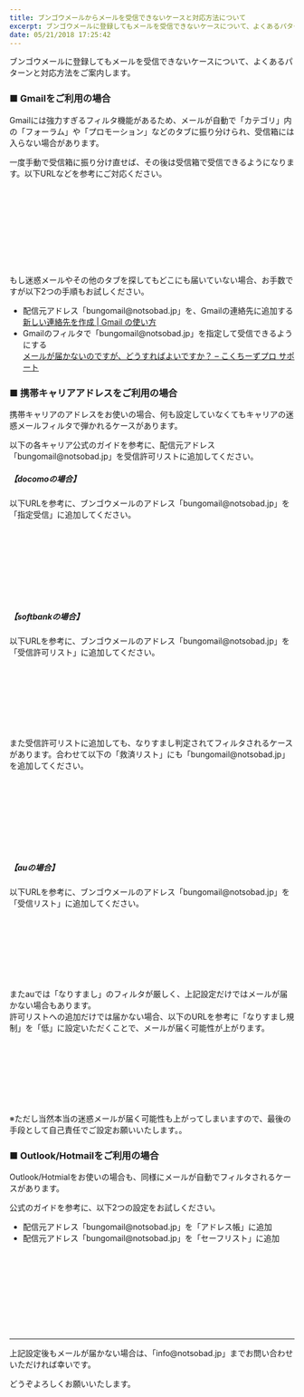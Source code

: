```yaml
---
title: ブンゴウメールからメールを受信できないケースと対応方法について
excerpt: ブンゴウメールに登録してもメールを受信できないケースについて、よくあるパターンと対応方法をご案内します。
date: 05/21/2018 17:25:42
---
```


<div class="mb-16">
  ブンゴウメールに登録してもメールを受信できないケースについて、よくあるパターンと対応方法をご案内します。
</div>

<div class="mb-24">
  <h3 class="text-xl font-bold border-b mb-4">■ Gmailをご利用の場合</h3>

  <p class="mb-2">
    Gmailには強力すぎるフィルタ機能があるため、メールが自動で「カテゴリ」内の「フォーラム」や「プロモーション」などのタブに振り分けられ、受信箱には入らない場合があります。
  </p>

  <p class="mb-2">
    一度手動で受信箱に振り分け直せば、その後は受信箱で受信できるようになります。以下URLなどを参考にご対応ください。
  </p>

  <div class="mt-8 mb-8">
    <div class="iframely-embed"><div class="iframely-responsive" style="height: 140px; padding-bottom: 0;"><a href="https://www.benchmarkemail.com/jp/blog/how-to-move-your-emails-from-gmails-promotions-tab-to-primary/" data-iframely-url="//cdn.iframe.ly/si0dlVe?iframe=card-small"></a></div></div><script async src="//cdn.iframe.ly/embed.js" charset="utf-8"></script>
  </div>

  <p class="mb-4">
    もし迷惑メールやその他のタブを探してもどこにも届いていない場合、お手数ですが以下2つの手順もお試しください。
  </p>

  <ul class="list-disc list-inside space-y-2">
    <li>
      配信元アドレス「bungomail@notsobad.jp」を、Gmailの連絡先に追加する
      <br />
      <a class="text-blue-600 border-b border-blue-600" href="http://www.appsupport.jp/gmail/contact-create/" target="_blank">
        新しい連絡先を作成 | Gmail の使い方
      </a>
    </li>
    <li>
      Gmailのフィルタで「bungomail@notsobad.jp」を指定して受信できるようにする
      <br />
      <a class="text-blue-600 border-b border-blue-600" href="https://kokuchpro.zendesk.com/hc/ja/articles/205453835-%E3%83%A1%E3%83%BC%E3%83%AB%E3%81%8C%E5%B1%8A%E3%81%8B%E3%81%AA%E3%81%84%E3%81%AE%E3%81%A7%E3%81%99%E3%81%8C-%E3%81%A9%E3%81%86%E3%81%99%E3%82%8C%E3%81%B0%E3%82%88%E3%81%84%E3%81%A7%E3%81%99%E3%81%8B-" target="_blank">
        メールが届かないのですが、どうすればよいですか？ – こくちーずプロ サポート
      </a>
    </li>
  </ul>
</div>


<div class="mb-24">
  <h3 class="text-xl font-bold border-b mb-4">■ 携帯キャリアアドレスをご利用の場合</h3>

  <p class="mb-2">
    携帯キャリアのアドレスをお使いの場合、何も設定していなくてもキャリアの迷惑メールフィルタで弾かれるケースがあります。
  </p>

  <p class="mb-2">
    以下の各キャリア公式のガイドを参考に、配信元アドレス<span class="font-bold">「bungomail@notsobad.jp」</span>を受信許可リストに追加してください。
  </p>

  <div class="mt-16 mb-8">
    <h5 class="text-lg font-bold mb-4">【docomoの場合】</h5>
    <div class="mb-4">
      以下URLを参考に、ブンゴウメールのアドレス<span class="font-bold">「bungomail@notsobad.jp」</span>を「指定受信」に追加してください。
    </div>
    <div class="mt-8 mb-8">
      <div class="iframely-embed"><div class="iframely-responsive" style="height: 140px; padding-bottom: 0;"><a href="https://www.nttdocomo.co.jp/info/spam_mail/domain/" data-iframely-url="//cdn.iframe.ly/aFqGlK8"></a></div></div><script async src="//cdn.iframe.ly/embed.js" charset="utf-8"></script>
    </div>
  </div>

  <div class="mt-16 mb-8">
    <h5 class="text-lg font-bold mb-4">【softbankの場合】</h5>
    <div class="mb-4">
      以下URLを参考に、ブンゴウメールのアドレス<span class="font-bold">「bungomail@notsobad.jp」</span>を「受信許可リスト」に追加してください。
    </div>
    <div class="mt-8 mb-8">
      <div class="iframely-embed"><div class="iframely-responsive" style="height: 140px; padding-bottom: 0;"><a href="https://www.softbank.jp/mobile/support/mail/antispam/email-i/white/" data-iframely-url="//cdn.iframe.ly/mQ9Pbvo"></a></div></div><script async src="//cdn.iframe.ly/embed.js" charset="utf-8"></script>
    </div>
    <div class="mb-2">
      また受信許可リストに追加しても、なりすまし判定されてフィルタされるケースがあります。合わせて以下の「救済リスト」にも「bungomail@notsobad.jp」を追加してください。  
    </div>
    <div class="mt-8 mb-8">
      <div class="iframely-embed"><div class="iframely-responsive" style="height: 140px; padding-bottom: 0;"><a href="https://www.softbank.jp/mobile/support/mail/antispam/email-i/antispoof-rescue/" data-iframely-url="//cdn.iframe.ly/zMSvLkx"></a></div></div><script async src="//cdn.iframe.ly/embed.js" charset="utf-8"></script>
    </div>
  </div>

  <div class="mt-16 mb-8">
    <h5 class="text-lg font-bold mb-4">【auの場合】</h5>
    <div class="mb-4">
      以下URLを参考に、ブンゴウメールのアドレス<span class="font-bold">「bungomail@notsobad.jp」</span>を「受信リスト」に追加してください。
    </div>
    <div class="mt-8 mb-8">
      <div class="iframely-embed"><div class="iframely-responsive" style="height: 140px; padding-bottom: 0;"><a href="https://www.au.com/support/service/mobile/trouble/mail/email/filter/detail/domain/" data-iframely-url="//cdn.iframe.ly/n7EkaMS"></a></div></div><script async src="//cdn.iframe.ly/embed.js" charset="utf-8"></script>
    </div>
    <div class="mb-2">
      またauでは「なりすまし」のフィルタが厳しく、上記設定だけではメールが届かない場合もあります。
    </div>
    <div class="mb-2">
      許可リストへの追加だけでは届かない場合、以下のURLを参考に「なりすまし規制」を「低」に設定いただくことで、メールが届く可能性が上がります。
    </div>
    <div class="mt-8 mb-8">
      <div class="iframely-embed"><div class="iframely-responsive" style="height: 140px; padding-bottom: 0;"><a href="https://www.au.com/support/service/mobile/trouble/mail/email/filter/detail/forgery/" data-iframely-url="//cdn.iframe.ly/LofolaD"></a></div></div><script async src="//cdn.iframe.ly/embed.js" charset="utf-8"></script>
    </div>
    <div class="mb-2">
      ※ただし当然本当の迷惑メールが届く可能性も上がってしまいますので、最後の手段として自己責任でご設定お願いいたします。。
    </div>
  </div>
</div>

<div class="mb-24">
  <h3 class="text-xl font-bold border-b mb-4">■ Outlook/Hotmailをご利用の場合</h3>

  <p class="mb-2">
    Outlook/Hotmialをお使いの場合も、同様にメールが自動でフィルタされるケースがあります。
  </p>

  <p class="mb-2">
    公式のガイドを参考に、以下2つの設定をお試しください。
  </p>

  <ul class="list-disc list-inside space-y-2">
    <li>
      配信元アドレス「bungomail@notsobad.jp」を「アドレス帳」に追加
    </li>
    <li>
      配信元アドレス「bungomail@notsobad.jp」を「セーフリスト」に追加
    </li>
  </ul>

  <div class="mt-8 mb-8">
    <div class="iframely-embed"><div class="iframely-responsive" style="height: 140px; padding-bottom: 0;"><a href="https://answers.microsoft.com/ja-jp/windowslive/forum/email-send/%25e5%258f%258b%25e9%2581%2594%25e3%2582%2584%25e5%25ae%25b6%25e6%2597%258f/dfa98e72-5301-4a62-ac16-3dee4b18bd1c" data-iframely-url="//cdn.iframe.ly/B6Kydj6"></a></div></div><script async src="//cdn.iframe.ly/embed.js" charset="utf-8"></script>
  </div>
</div>

<hr class="mb-12" />

<div>
  <p class="mb-2">
    上記設定後もメールが届かない場合は、「info@notsobad.jp」までお問い合わせいただければ幸いです。
  </p>
  <p class="mb-2">
    どうぞよろしくお願いいたします。
  </p>
</div>
